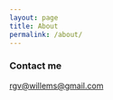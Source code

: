 ```yaml
---
layout: page
title: About
permalink: /about/
---
```


### Contact me

[rgv@willems@gmail.com](mailto:rgv@willems@gmail.com)
